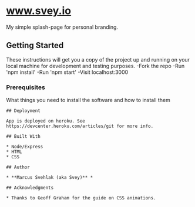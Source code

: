# www.svey.io

My simple splash-page for personal branding.

## Getting Started

These instructions will get you a copy of the project up and running on your local machine for development and testing purposes.
-Fork the repo
-Run 'npm install'
-Run 'npm start'
-Visit localhost:3000

### Prerequisites

What things you need to install the software and how to install them

```
## Deployment

App is deployed on heroku. See https://devcenter.heroku.com/articles/git for more info. 

## Built With

* Node/Express
* HTML
* CSS

## Author

* **Marcus Svehlak (aka Svey)** *

## Acknowledgments

* Thanks to Geoff Graham for the guide on CSS animations.
